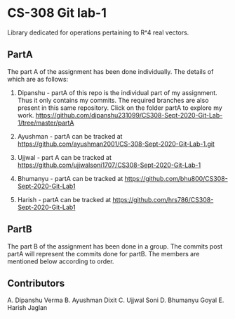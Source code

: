 # CS-308 Git lab-1

Library dedicated for operations pertaining to R^4 real vectors.

## PartA

The part A of the assignment has been done individually. The details of which are as follows:

1. Dipanshu - partA of this repo is the individual part of my assignment. Thus it only contains my commits. The required branches are also present in this same repository. Click on the folder partA to explore my work. https://github.com/dipanshu231099/CS308-Sept-2020-Git-Lab-1/tree/master/partA

2. Ayushman - partA can be tracked at https://github.com/ayushman2001/CS-308-Sept-2020-Git-Lab-1.git

3. Ujjwal - part A can be tracked at https://github.com/ujjwalsoni1707/CS308-Sept-2020-Git-Lab-1

4. Bhumanyu - partA can be tracked at https://github.com/bhu800/CS308-Sept-2020-Git-Lab1

5. Harish - partA can be tracked at https://github.com/hrs786/CS308-Sept-2020-Git-Lab1

## PartB

The part B of the assignment has been done in a group. The commits post partA will represent the commits done for partB. The members are mentioned below according to order.

## Contributors

A. Dipanshu Verma
B. Ayushman Dixit
C. Ujjwal Soni
D. Bhumanyu Goyal
E. Harish Jaglan 
